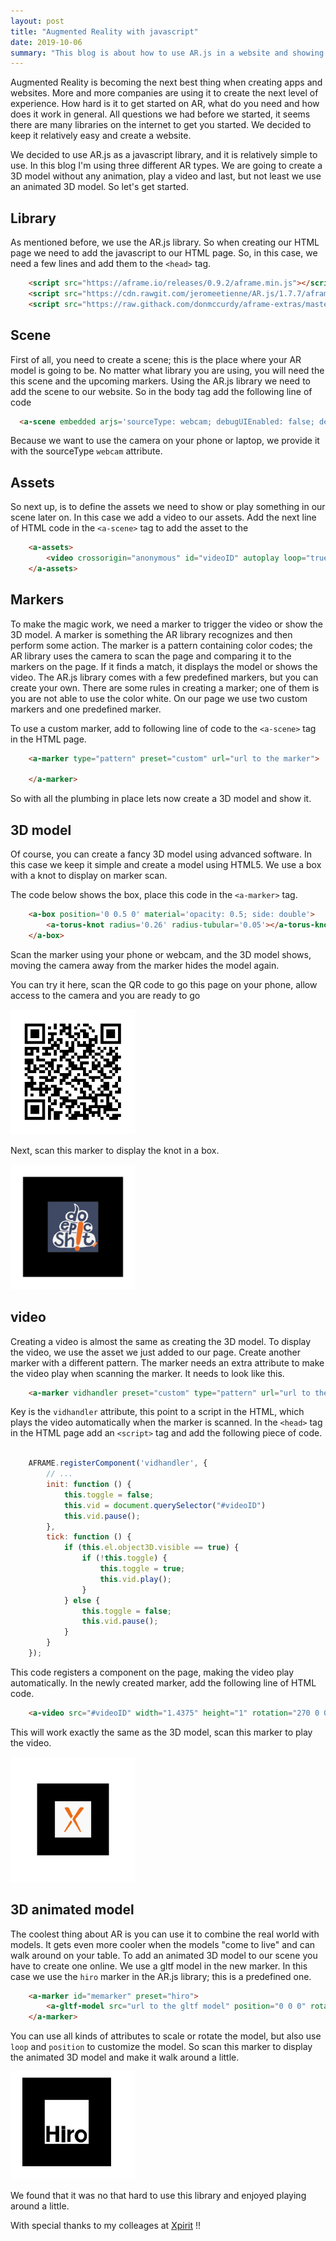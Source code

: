 ```yaml
---
layout: post
title: "Augmented Reality with javascript"
date: 2019-10-06
summary: "This blog is about how to use AR.js in a website and showing some cool features of Augmented Reality."
---
```


Augmented Reality is becoming the next best thing when creating apps and websites. More and more companies are using it to create the next level of experience. How hard is it to get started on AR, what do you need and how does it work in general. All questions we had before we started, it seems there are many libraries on the internet to get you started. We decided to keep it relatively easy and create a website.

We decided to use AR.js as a javascript library, and it is relatively simple to use. In this blog I'm using three different AR types. We are going to create a 3D model without any animation, play a video and last, but not least we use an animated 3D model. So let's get started. 

## Library
As mentioned before, we use the AR.js library. So when creating our HTML page we need to add the javascript to our HTML page. So, in this case, we need a few lines and add them to the `<head>` tag. 
```html
    <script src="https://aframe.io/releases/0.9.2/aframe.min.js"></script>
    <script src="https://cdn.rawgit.com/jeromeetienne/AR.js/1.7.7/aframe/build/aframe-ar.js"></script>
    <script src="https://raw.githack.com/donmccurdy/aframe-extras/master/dist/aframe-extras.loaders.min.js"></script>
```

## Scene
First of all, you need to create a scene; this is the place where your AR model is going to be. No matter what library you are using, you will need the this scene and the upcoming markers. Using the AR.js library we need to add the scene to our website. So in the body tag add the following line of code 

```html
  <a-scene embedded arjs='sourceType: webcam; debugUIEnabled: false; detectionMode: mono_and_matrix; matrixCodeType: 3x3;'>
```

Because we want to use the camera on your phone or laptop, we provide it with the sourceType `webcam` attribute. 

## Assets
So next up, is to define the assets we need to show or play something in our scene later on. In this case we add a video to our assets. Add the next line of HTML code in the `<a-scene>` tag to add the asset to the 

```html
    <a-assets>
        <video crossorigin="anonymous" id="videoID" autoplay loop="true" type="video/mp4" preload="auto" src="url to the video">  
    </a-assets>
```

## Markers
To make the magic work, we need a marker to trigger the video or show the 3D model. A marker is something the AR library recognizes and then perform some action. The marker is a pattern containing color codes; the AR library uses the camera to scan the page and comparing it to the markers on the page. If it finds a match, it displays the model or shows the video. The AR.js library comes with a few predefined markers, but you can create your own. There are some rules in creating a marker; one of them is you are not able to use the color white. On our page we use two custom markers and one predefined marker. 

To use a custom marker, add to following line of code to the `<a-scene>` tag in the HTML page. 

```html
    <a-marker type="pattern" preset="custom" url="url to the marker">

    </a-marker>
```

So with all the plumbing in place lets now create a 3D model and show it.

## 3D model
Of course, you can create a fancy 3D model using advanced software. In this case we keep it simple and create a model using HTML5. We use a box with a knot to display on marker scan.

The code below shows the box, place this code in the `<a-marker>` tag. 

```html
    <a-box position='0 0.5 0' material='opacity: 0.5; side: double'>
		<a-torus-knot radius='0.26' radius-tubular='0.05'></a-torus-knot>
    </a-box>
```

Scan the marker using your phone or webcam, and the 3D model shows, moving the camera away from the marker hides the model again. 

You can try it here, scan the QR code to go this page on your phone, allow access to the camera and you are ready to go

<img src="/images/qr.png" alt="QR" width="200"/>

Next, scan this marker to display the knot in a box. 

<img src="/images/epicshitmarker.png" alt="epic shit marker" width="200"/>

## video
Creating a video is almost the same as creating the 3D model. To display the video, we use the asset we just added to our page. Create another marker with a different pattern. The marker needs an extra attribute to make the video play when scanning the marker. It needs to look like this.

```html
    <a-marker vidhandler preset="custom" type="pattern" url="url to the pattern">
```

Key is the `vidhandler` attribute, this point to a script in the HTML, which plays the video automatically when the marker is scanned. In the `<head>` tag in the HTML page add an `<script>` tag and add the following piece of code.

```javascript

    AFRAME.registerComponent('vidhandler', {
        // ...
        init: function () {
            this.toggle = false;
            this.vid = document.querySelector("#videoID")
            this.vid.pause();
        },
        tick: function () {
            if (this.el.object3D.visible == true) {
                if (!this.toggle) {
                    this.toggle = true;
                    this.vid.play();
                }
            } else {
                this.toggle = false;
                this.vid.pause();
            }
        }
    });
```

This code registers a component on the page, making the video play automatically. In the newly created marker, add the following line of HTML code. 

```html
    <a-video src="#videoID" width="1.4375" height="1" rotation="270 0 0"></a-video>
```
This will work exactly the same as the 3D model, scan this marker to play the video. 

<img src="/images/xmarker.png" alt="x-marker" width="200"/>

## 3D animated model
The coolest thing about AR is you can use it to combine the real world with models. It gets even more cooler when the models "come to live" and can walk around on your table. To add an animated 3D model to our scene you have to create one online. We use a gltf model in the new marker. In this case we use the `hiro` marker in the AR.js library; this is a predefined one. 

```html
    <a-marker id="memarker" preset="hiro">
        <a-gltf-model src="url to the gltf model" position="0 0 0" rotation="0 0 0" scale="0.03 0.03 0.03" animation-mixer="clip: Take 001; loop:repeat"> </a-gltf-model>
    </a-marker>
```

You can use all kinds of attributes to scale or rotate the model, but also use `loop` and `position` to customize the model. So scan this marker to display the animated 3D model and make it walk around a little.  

<img src="/images/HIRO.jpg" alt="hiro maker" width="200"/>

We found that it was no that hard to use this library and enjoyed playing around a little.  

With special thanks to my colleages at <a href ="http://www.xpirit.com">Xpirit<a> !!




